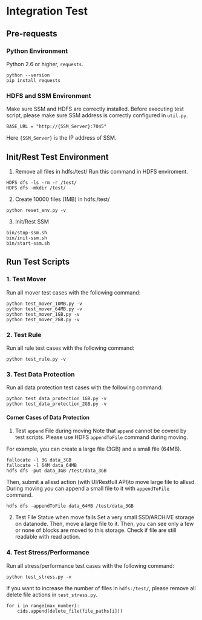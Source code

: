 # Integration Test 


## Pre-requests
### Python Environment
Python 2.6 or higher, `requests`.
```
python --version
pip install requests
```

### HDFS and SSM Environment
Make sure SSM and HDFS are correctly installed. Before executing test script, please make sure SSM address is correctly configured in `util.py`.
```
BASE_URL = "http://{SSM_Server}:7045"
```

Here `{SSM_Server}` is the IP address of SSM.

## Init/Rest Test Environment
1. Remove all files in hdfs:/test/
Run this command in HDFS enviroment.
```
HDFS dfs -ls -rm -r /test/
HDFS dfs -mkdir /test/
```

2. Create 10000 files (1MB) in hdfs:/test/

```
python reset_env.py -v
```

3. Init/Rest SSM
```
bin/stop-ssm.sh
bin/init-ssm.sh
bin/start-ssm.sh
```

## Run Test Scripts
### 1. Test Mover
Run all mover test cases with the following command:
```
python test_mover_10MB.py -v
python test_mover_64MB.py -v
python test_mover_1GB.py -v
python test_mover_2GB.py -v
```

### 2. Test Rule
Run all rule test cases with the following command:
```
python test_rule.py -v
```

### 3. Test Data Protection


Run all data protection test cases with the following command:
```
python test_data_protection_1GB.py -v
python test_data_protection_2GB.py -v
```

#### Corner Cases of Data Protection

1. Test `append` File during moving
Note that `append` cannot be coverd by test scripts. Please use HDFS `appendToFile` command during moving. 

For example, you can create a large file (3GB) and a small file (64MB).
```
fallocate -l 3G data_3GB
fallocate -l 64M data_64MB
hdfs dfs -put data_3GB /test/data_3GB
```
Then, submit a allssd action (with UI/Restfull API)to move large file to allssd. During moving you can append a small file to it with `appendToFile` command.
```
hdfs dfs -appendToFile data_64MB /test/data_3GB
```

2. Test File Statue when move fails
Set a very small SSD/ARCHIVE storage on datanode. Then, move a large file to it. Then, you can see only a few or none of blocks are moved to this storage. Check if file are still readable with read action.

### 4. Test Stress/Performance
Run all stress/performance test cases with the following command:
```
python test_stress.py -v
```

If you want to increase the number of files in `hdfs:/test/`, please remove all delete file actions in `test_stress.py`.
```
for i in range(max_number):
    cids.append(delete_file(file_paths[i]))
```

